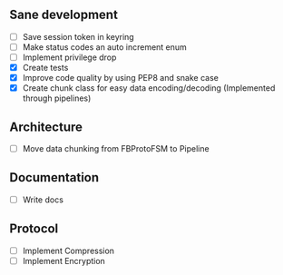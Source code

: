 ## Sane development
- [ ] Save session token in keyring
- [ ] Make status codes an auto increment enum
- [ ] Implement privilege drop
- [X] Create tests
- [X] Improve code quality by using PEP8 and snake case
- [X] Create chunk class for easy data encoding/decoding (Implemented through pipelines)

## Architecture
- [ ] Move data chunking from FBProtoFSM to Pipeline

## Documentation
- [ ] Write docs

## Protocol
- [ ] Implement Compression
- [ ] Implement Encryption
